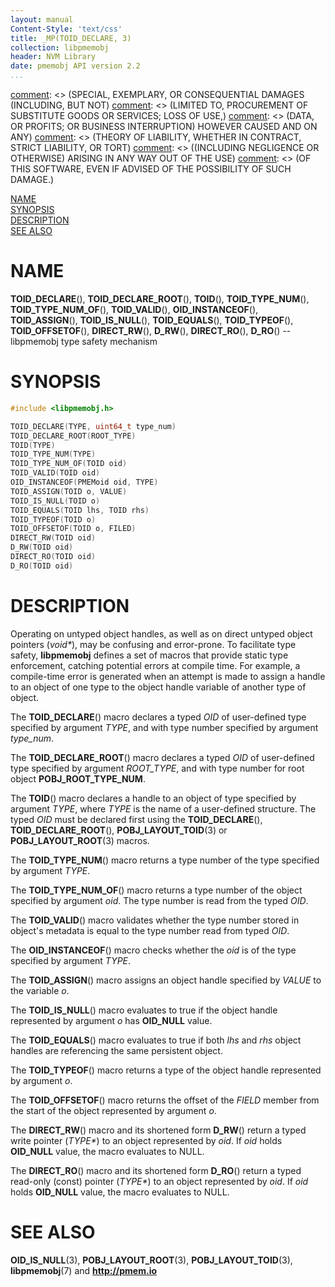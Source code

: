 ```yaml
---
layout: manual
Content-Style: 'text/css'
title: _MP(TOID_DECLARE, 3)
collection: libpmemobj
header: NVM Library
date: pmemobj API version 2.2
...
```


[comment]: <> (Copyright 2017, Intel Corporation)

[comment]: <> (Redistribution and use in source and binary forms, with or without)
[comment]: <> (modification, are permitted provided that the following conditions)
[comment]: <> (are met:)
[comment]: <> (    * Redistributions of source code must retain the above copyright)
[comment]: <> (      notice, this list of conditions and the following disclaimer.)
[comment]: <> (    * Redistributions in binary form must reproduce the above copyright)
[comment]: <> (      notice, this list of conditions and the following disclaimer in)
[comment]: <> (      the documentation and/or other materials provided with the)
[comment]: <> (      distribution.)
[comment]: <> (    * Neither the name of the copyright holder nor the names of its)
[comment]: <> (      contributors may be used to endorse or promote products derived)
[comment]: <> (      from this software without specific prior written permission.)

[comment]: <> (THIS SOFTWARE IS PROVIDED BY THE COPYRIGHT HOLDERS AND CONTRIBUTORS)
[comment]: <> ("AS IS" AND ANY EXPRESS OR IMPLIED WARRANTIES, INCLUDING, BUT NOT)
[comment]: <> (LIMITED TO, THE IMPLIED WARRANTIES OF MERCHANTABILITY AND FITNESS FOR)
[comment]: <> (A PARTICULAR PURPOSE ARE DISCLAIMED. IN NO EVENT SHALL THE COPYRIGHT)
[comment]: <> (OWNER OR CONTRIBUTORS BE LIABLE FOR ANY DIRECT, INDIRECT, INCIDENTAL,)
[comment]: <> (SPECIAL, EXEMPLARY, OR CONSEQUENTIAL DAMAGES (INCLUDING, BUT NOT)
[comment]: <> (LIMITED TO, PROCUREMENT OF SUBSTITUTE GOODS OR SERVICES; LOSS OF USE,)
[comment]: <> (DATA, OR PROFITS; OR BUSINESS INTERRUPTION) HOWEVER CAUSED AND ON ANY)
[comment]: <> (THEORY OF LIABILITY, WHETHER IN CONTRACT, STRICT LIABILITY, OR TORT)
[comment]: <> ((INCLUDING NEGLIGENCE OR OTHERWISE) ARISING IN ANY WAY OUT OF THE USE)
[comment]: <> (OF THIS SOFTWARE, EVEN IF ADVISED OF THE POSSIBILITY OF SUCH DAMAGE.)

[comment]: <> (toid_declare.3 -- man page for obj type safety mechanism)

[NAME](#name)<br />
[SYNOPSIS](#synopsis)<br />
[DESCRIPTION](#description)<br />
[SEE ALSO](#see-also)<br />


# NAME #

**TOID_DECLARE**(), **TOID_DECLARE_ROOT**(), **TOID**(),
**TOID_TYPE_NUM**(), **TOID_TYPE_NUM_OF**(), **TOID_VALID**(),
**OID_INSTANCEOF**(), **TOID_ASSIGN**(), **TOID_IS_NULL**(),
**TOID_EQUALS**(), **TOID_TYPEOF**(), **TOID_OFFSETOF**(),
**DIRECT_RW**(), **D_RW**(), **DIRECT_RO**(),
**D_RO**() -- libpmemobj type safety mechanism


# SYNOPSIS #

```c
#include <libpmemobj.h>

TOID_DECLARE(TYPE, uint64_t type_num)
TOID_DECLARE_ROOT(ROOT_TYPE)
TOID(TYPE)
TOID_TYPE_NUM(TYPE)
TOID_TYPE_NUM_OF(TOID oid)
TOID_VALID(TOID oid)
OID_INSTANCEOF(PMEMoid oid, TYPE)
TOID_ASSIGN(TOID o, VALUE)
TOID_IS_NULL(TOID o)
TOID_EQUALS(TOID lhs, TOID rhs)
TOID_TYPEOF(TOID o)
TOID_OFFSETOF(TOID o, FILED)
DIRECT_RW(TOID oid)
D_RW(TOID oid)
DIRECT_RO(TOID oid)
D_RO(TOID oid)
```


# DESCRIPTION #

Operating on untyped object handles, as well as on direct untyped object
pointers (*void\**), may be confusing and error-prone. To facilitate
type safety, **libpmemobj** defines a set of macros that provide static
type enforcement, catching potential errors at compile time. For example,
a compile-time error is generated when an attempt is made to assign a handle to
an object of one type to the object handle variable of another type of object.

The **TOID_DECLARE**() macro declares a typed *OID* of user-defined type specified by
argument *TYPE*, and with type number specified by argument *type_num*.

The **TOID_DECLARE_ROOT**() macro declares a typed *OID* of user-defined type specified by
argument *ROOT_TYPE*, and with type number for root object **POBJ_ROOT_TYPE_NUM**.

The **TOID**() macro declares a handle to an object of type specified by argument *TYPE*,
where *TYPE* is the name of a user-defined structure. The typed *OID* must be declared first
using the **TOID_DECLARE**(), **TOID_DECLARE_ROOT**(), **POBJ_LAYOUT_TOID**(3)
or **POBJ_LAYOUT_ROOT**(3) macros.

The **TOID_TYPE_NUM**() macro returns a type number of the type specified by argument *TYPE*.

The **TOID_TYPE_NUM_OF**() macro returns a type number of the object specified by argument *oid*.
The type number is read from the typed *OID*.

The **TOID_VALID**() macro validates whether the type number stored in object's metadata
is equal to the type number read from typed *OID*.

The **OID_INSTANCEOF**() macro checks whether the *oid* is of the type specified by argument *TYPE*.

The **TOID_ASSIGN**() macro assigns an object handle specified by *VALUE* to the variable *o*.

The **TOID_IS_NULL**() macro evaluates to true if the object handle represented by argument *o*
has **OID_NULL** value.

The **TOID_EQUALS**() macro evaluates to true if both *lhs* and *rhs* object handles
are referencing the same persistent object.

The **TOID_TYPEOF**() macro returns a type of the object handle represented by argument *o*.

The **TOID_OFFSETOF**() macro returns the offset of the *FIELD* member from
the start of the object represented by argument *o*.

The **DIRECT_RW**() macro and its shortened form **D_RW**() return a typed write pointer (*TYPE\**) to
an object represented by *oid*. If *oid* holds **OID_NULL** value, the macro evaluates to NULL.

The **DIRECT_RO**() macro and its shortened form **D_RO**() return a typed read-only (const)
pointer (*TYPE\**) to an object represented by *oid*. If *oid* holds **OID_NULL** value,
the macro evaluates to NULL.


# SEE ALSO #

**OID_IS_NULL**(3), **POBJ_LAYOUT_ROOT**(3), **POBJ_LAYOUT_TOID**(3),
**libpmemobj**(7) and **<http://pmem.io>**

